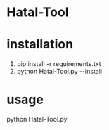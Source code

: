 # Hatal-Tool

# installation
1. pip install -r requirements.txt 
2. python Hatal-Tool.py --install

# usage
python Hatal-Tool.py <URI>
